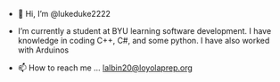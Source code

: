 - 👋 Hi, I’m @lukeduke2222
- I’m currently a student at BYU learning software development. I have knowledge in coding C++, C#, and some python. I have also worked with Arduinos

- 📫 How to reach me ... lalbin20@loyolaprep.org 

<!---
lukeduke2222/lukeduke2222 is a ✨ special ✨ repository because its `README.md` (this file) appears on your GitHub profile.
You can click the Preview link to take a look at your changes.
--->
